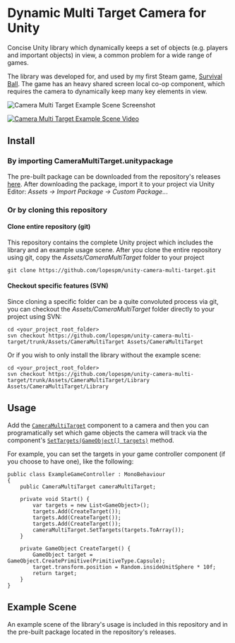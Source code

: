 # Dynamic Multi Target Camera for Unity

Concise Unity library which dynamically keeps a set of objects (e.g. players and important objects) in view, a common problem for a wide range of games.

The library was developed for, and used by my first Steam game, [Survival Ball](https://survivalball.com/). The game has an heavy shared screen local co-op component, which requires the camera to dynamically keep many key elements in view.

<img src="https://user-images.githubusercontent.com/3640622/50427667-19165c80-08a6-11e9-9306-6d05f7477262.jpg" alt="Camera Multi Target Example Scene Screenshot">

[<img src="https://user-images.githubusercontent.com/3640622/50427650-c2108780-08a5-11e9-9db0-d69e9fa329c1.gif" alt="Camera Multi Target Example Scene Video">](https://www.youtube.com/watch?v=In3eVapQ5mk) 


## Install

### By importing CameraMultiTarget.unitypackage

The pre-built package can be downloaded from the repository's releases [here](https://github.com/lopespm/unity-camera-multi-target/releases/latest). After downloading the package, import it to your project via Unity Editor: *Assets -> Import Package -> Custom Package..*.

### Or by cloning this repository

#### Clone entire repository (git)

This repository contains the complete Unity project which includes the library and an example usage scene. After you clone the entire repository using git, copy the *Assets/CameraMultiTarget* folder to your project

    git clone https://github.com/lopespm/unity-camera-multi-target.git

#### Checkout specific features (SVN)

Since cloning a specific folder can be a quite convoluted process via git, you can checkout the *Assets/CameraMultiTarget* folder directly to your project using SVN:

    cd <your_project_root_folder>
    svn checkout https://github.com/lopespm/unity-camera-multi-target/trunk/Assets/CameraMultiTarget Assets/CameraMultiTarget

Or if you wish to only install the library without the example scene:

    cd <your_project_root_folder>
    svn checkout https://github.com/lopespm/unity-camera-multi-target/trunk/Assets/CameraMultiTarget/Library Assets/CameraMultiTarget/Library


## Usage

Add the [`CameraMultiTarget`](Assets/CameraMultiTarget/Library/CameraMultiTarget.cs) component to a camera and then you can programatically set which game objects the camera will track via the component's [`SetTargets(GameObject[] targets)`](Assets/CameraMultiTarget/Library/CameraMultiTarget.cs#L23) method.

For example, you can set the targets in your game controller component (if you choose to have one), like the following:

    public class ExampleGameController : MonoBehaviour
    {
        public CameraMultiTarget cameraMultiTarget;
    
        private void Start() {
            var targets = new List<GameObject>();
            targets.Add(CreateTarget());
            targets.Add(CreateTarget());
            targets.Add(CreateTarget());
            cameraMultiTarget.SetTargets(targets.ToArray());
        }

        private GameObject CreateTarget() {
            GameObject target = GameObject.CreatePrimitive(PrimitiveType.Capsule);
            target.transform.position = Random.insideUnitSphere * 10f;
            return target;
        }
    }


## Example Scene

An example scene of the library's usage is included in this repository and in the pre-built package located in the repository's releases.